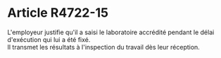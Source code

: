 # Article R4722-15

  
L'employeur justifie qu'il a saisi le laboratoire accrédité pendant le délai d'exécution qui lui a été fixé.   
Il transmet les résultats à l'inspection du travail dès leur réception.